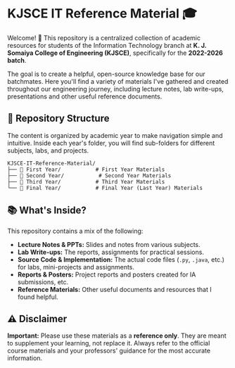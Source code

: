 # KJSCE IT Reference Material 🎓

Welcome! 👋 
This repository is a centralized collection of academic resources for students of the Information Technology branch at **K. J. Somaiya College of Engineering (KJSCE)**, specifically for the **2022-2026 batch**.

The goal is to create a helpful, open-source knowledge base for our batchmates. Here you'll find a variety of materials I've gathered and created throughout our engineering journey, including lecture notes, lab write-ups, presentations and other useful reference documents.



## 📁 Repository Structure

The content is organized by academic year to make navigation simple and intuitive. Inside each year's folder, you will find sub-folders for different subjects, labs, and projects.

```
KJSCE-IT-Reference-Material/
├── 📄 First Year/           # First Year Materials
├── 📄 Second Year/           # Second Year Materials
├── 📄 Third Year/           # Third Year Materials
└── 📄 Final Year/           # Final Year (Last Year) Materials
```

## 📚 What's Inside?

This repository contains a mix of the following:

* **Lecture Notes & PPTs:** Slides and notes from various subjects.
* **Lab Write-ups:** The reports, assignments for practical sessions.
* **Source Code & Implementation:** The actual code files (`.py`, `.java`, etc.) for labs, mini-projects and assignments.
* **Reports & Posters:** Project reports and posters created for IA submissions, etc.
* **Reference Materials:** Other useful documents and resources that I found helpful.

## ⚠️ Disclaimer

**Important:** Please use these materials as a **reference only**. They are meant to supplement your learning, not replace it. Always refer to the official course materials and your professors' guidance for the most accurate information.
